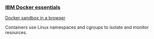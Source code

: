 ### [IBM Docker essentials](https://developer.ibm.com/courses/all/docker-essentials-extend-your-apps-with-containers/)

[Docker sandbox in a browser](https://labs.play-with-docker.com/)

Containers use Linux namespaces and cgroups to isolate and monitor resources.
